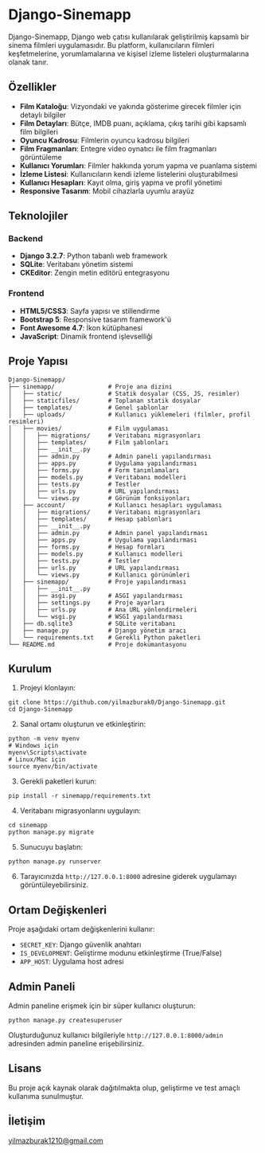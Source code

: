 # Django-Sinemapp

Django-Sinemapp, Django web çatısı kullanılarak geliştirilmiş kapsamlı bir sinema filmleri uygulamasıdır. Bu platform, kullanıcıların filmleri keşfetmelerine, yorumlamalarına ve kişisel izleme listeleri oluşturmalarına olanak tanır.

## Özellikler

- **Film Kataloğu**: Vizyondaki ve yakında gösterime girecek filmler için detaylı bilgiler
- **Film Detayları**: Bütçe, IMDB puanı, açıklama, çıkış tarihi gibi kapsamlı film bilgileri
- **Oyuncu Kadrosu**: Filmlerin oyuncu kadrosu bilgileri
- **Film Fragmanları**: Entegre video oynatıcı ile film fragmanları görüntüleme
- **Kullanıcı Yorumları**: Filmler hakkında yorum yapma ve puanlama sistemi
- **İzleme Listesi**: Kullanıcıların kendi izleme listelerini oluşturabilmesi
- **Kullanıcı Hesapları**: Kayıt olma, giriş yapma ve profil yönetimi
- **Responsive Tasarım**: Mobil cihazlarla uyumlu arayüz

## Teknolojiler

### Backend
- **Django 3.2.7**: Python tabanlı web framework
- **SQLite**: Veritabanı yönetim sistemi
- **CKEditor**: Zengin metin editörü entegrasyonu

### Frontend
- **HTML5/CSS3**: Sayfa yapısı ve stillendirme
- **Bootstrap 5**: Responsive tasarım framework'ü
- **Font Awesome 4.7**: İkon kütüphanesi
- **JavaScript**: Dinamik frontend işlevselliği

## Proje Yapısı

```
Django-Sinemapp/
├── sinemapp/               # Proje ana dizini
│   ├── static/             # Statik dosyalar (CSS, JS, resimler)
│   ├── staticfiles/        # Toplanan statik dosyalar
│   ├── templates/          # Genel şablonlar
│   ├── uploads/            # Kullanıcı yüklemeleri (filmler, profil resimleri)
│   ├── movies/             # Film uygulaması
│   │   ├── migrations/     # Veritabanı migrasyonları
│   │   ├── templates/      # Film şablonları
│   │   ├── __init__.py
│   │   ├── admin.py        # Admin paneli yapılandırması
│   │   ├── apps.py         # Uygulama yapılandırması
│   │   ├── forms.py        # Form tanımlamaları
│   │   ├── models.py       # Veritabanı modelleri
│   │   ├── tests.py        # Testler
│   │   ├── urls.py         # URL yapılandırması
│   │   └── views.py        # Görünüm fonksiyonları
│   ├── account/            # Kullanıcı hesapları uygulaması
│   │   ├── migrations/     # Veritabanı migrasyonları
│   │   ├── templates/      # Hesap şablonları
│   │   ├── __init__.py
│   │   ├── admin.py        # Admin panel yapılandırması
│   │   ├── apps.py         # Uygulama yapılandırması
│   │   ├── forms.py        # Hesap formları
│   │   ├── models.py       # Kullanıcı modelleri
│   │   ├── tests.py        # Testler
│   │   ├── urls.py         # URL yapılandırması
│   │   └── views.py        # Kullanıcı görünümleri
│   ├── sinemapp/           # Proje yapılandırması
│   │   ├── __init__.py
│   │   ├── asgi.py         # ASGI yapılandırması
│   │   ├── settings.py     # Proje ayarları
│   │   ├── urls.py         # Ana URL yönlendirmeleri
│   │   └── wsgi.py         # WSGI yapılandırması
│   ├── db.sqlite3          # SQLite veritabanı
│   ├── manage.py           # Django yönetim aracı
│   └── requirements.txt    # Gerekli Python paketleri
└── README.md               # Proje dokümantasyonu
```

## Kurulum

1. Projeyi klonlayın:
```
git clone https://github.com/yilmazburak0/Django-Sinemapp.git
cd Django-Sinemapp
```

2. Sanal ortamı oluşturun ve etkinleştirin:
```
python -m venv myenv
# Windows için
myenv\Scripts\activate
# Linux/Mac için
source myenv/bin/activate
```

3. Gerekli paketleri kurun:
```
pip install -r sinemapp/requirements.txt
```

4. Veritabanı migrasyonlarını uygulayın:
```
cd sinemapp
python manage.py migrate
```

5. Sunucuyu başlatın:
```
python manage.py runserver
```

6. Tarayıcınızda `http://127.0.0.1:8000` adresine giderek uygulamayı görüntüleyebilirsiniz.

## Ortam Değişkenleri

Proje aşağıdaki ortam değişkenlerini kullanır:

- `SECRET_KEY`: Django güvenlik anahtarı
- `IS_DEVELOPMENT`: Geliştirme modunu etkinleştirme (True/False)
- `APP_HOST`: Uygulama host adresi

## Admin Paneli

Admin paneline erişmek için bir süper kullanıcı oluşturun:

```
python manage.py createsuperuser
```

Oluşturduğunuz kullanıcı bilgileriyle `http://127.0.0.1:8000/admin` adresinden admin paneline erişebilirsiniz.

## Lisans

Bu proje açık kaynak olarak dağıtılmakta olup, geliştirme ve test amaçlı kullanıma sunulmuştur.

## İletişim

yilmazburak1210@gmail.com

